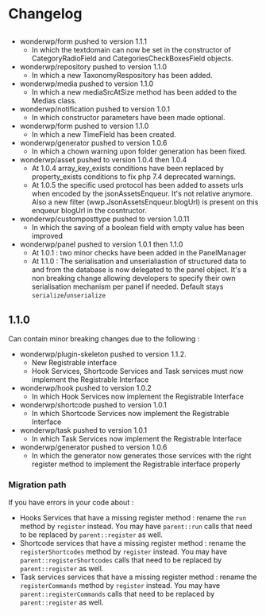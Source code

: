 # Changelog

##
- wonderwp/form pushed to version 1.1.1
    - In which the textdomain can now be set in the constructor of CategoryRadioField and CategoriesCheckBoxesField objects.
- wonderwp/repository pushed to version 1.1.0
    - In which a new TaxonomyRespository has been added.
- wonderwp/media pushed to version 1.1.0
    - In which a new mediaSrcAtSize method has been added to the Medias class.
- wonderwp/notification pushed to version 1.0.1
    - In which constructor parameters have been made optional.
- wonderwp/form pushed to version 1.1.0
    - In which a new TimeField has been created.
- wonderwp/generator pushed to version 1.0.6
    - In which a chown warning upon folder generation has been fixed.
- wonderwp/asset pushed to version 1.0.4 then 1.0.4
    - At 1.0.4 array_key_exists conditions have been replaced by property_exists conditions to fix php 7.4 deprecated warnings.
    - At 1.0.5 the specific used protocol has been added to assets urls when encoded by the jsonAssetsEnqueur. It's not relative anymore. Also a new filter (wwp.JsonAssetsEnqueur.blogUrl) is present on this enqueur blogUrl in the cosntructor.
- wonderwp/customposttype pushed to version 1.0.11
    - In which the saving of a boolean field with empty value has been improved
- wonderwp/panel pushed to version 1.0.1 then 1.1.0
    - At 1.0.1 : two minor checks have been added in the PanelManager
    - At 1.1.0 : The serialisation and unserialiastion of structured data to and from the database is now delegated to the panel object. It's a non breaking change allowing developers to specify their own serialisation mechanism per panel if needed. Default stays `serialize`/`unserialize`

## 1.1.0

Can contain minor breaking changes due to the following :

- wonderwp/plugin-skeleton pushed to version 1.1.2.<br/>
    - New Registrable interface
    - Hook Services, Shortcode Services and Task services must now implement the Registrable Interface
- wonderwp/hook pushed to version 1.0.2
    - In which Hook Services now implement the Registrable Interface
- wonderwp/shortcode pushed to version 1.0.1
   - In which Shortcode Services now implement the Registrable Interface
- wonderwp/task pushed to version 1.0.1
    - In which Task Services now implement the Registrable Interface
- wonderwp/generator pushed to version 1.0.6
    - In which the generator now generates those services with the right register method to implement the Registrable interface properly

### Migration path

If you have errors in your code about :
- Hooks Services that have a missing register method : rename the `run` method by `register` instead. You may have `parent::run` calls that need to be replaced by `parent::register` as well.
- Shortcode services that have a missing register method : rename the `registerShortcodes` method by `register` instead. You may have `parent::registerShortcodes` calls that need to be replaced by `parent::register` as well.
- Task services services that have a missing register method : rename the `registerCommands` method by `register` instead. You may have `parent::registerCommands` calls that need to be replaced by `parent::register` as well.

